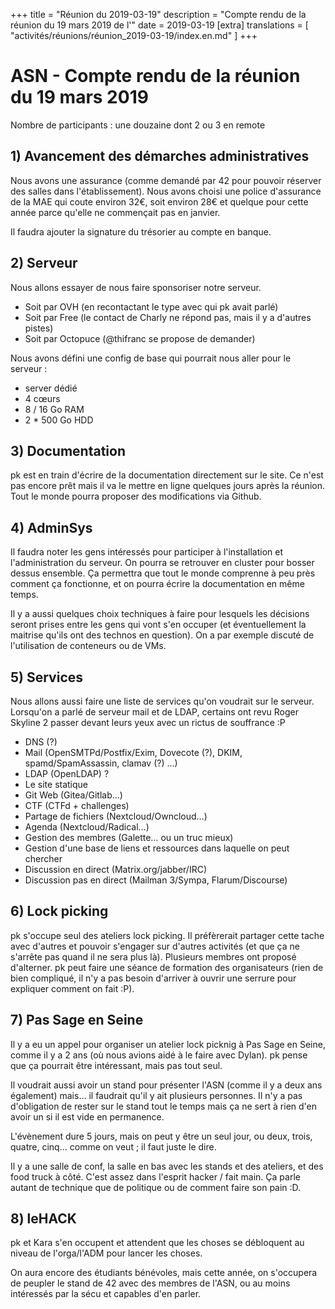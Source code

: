 +++
title = "Réunion du 2019-03-19"
description = "Compte rendu de la réunion du 19 mars 2019 de l'"
date = 2019-03-19
[extra]
translations = [
    "activités/réunions/réunion_2019-03-19/index.en.md"
]
+++

# ASN - Compte rendu de la réunion du 19 mars 2019

Nombre de participants : une douzaine dont 2 ou 3 en remote

## 1) Avancement des démarches administratives

Nous avons une assurance (comme demandé par 42 pour pouvoir réserver des salles
dans l'établissement).
Nous avons choisi une police d'assurance de la MAE qui coute environ 32€, soit
environ 28€ et quelque pour cette année parce qu'elle ne commençait pas en
janvier.

Il faudra ajouter la signature du trésorier au compte en banque.

## 2) Serveur

Nous allons essayer de nous faire sponsoriser notre serveur.

- Soit par OVH (en recontactant le type avec qui pk avait parlé)
- Soit par Free (le contact de Charly ne répond pas, mais il y a d'autres pistes)
- Soit par Octopuce (@thifranc se propose de demander)

Nous avons défini une config de base qui pourrait nous aller pour le serveur :

- server dédié
- 4 cœurs
- 8 / 16 Go RAM
- 2 * 500 Go HDD

## 3) Documentation

pk est en train d'écrire de la documentation directement sur le site. Ce n'est
pas encore prêt mais il va le mettre en ligne quelques jours après la réunion.
Tout le monde pourra proposer des modifications via Github.

## 4) AdminSys

Il faudra noter les gens intéressés pour participer à l'installation et
l'administration du serveur.
On pourra se retrouver en cluster pour bosser dessus ensemble. Ça permettra que
tout le monde comprenne à peu près comment ça fonctionne, et on pourra écrire
la documentation en même temps.

Il y a aussi quelques choix techniques à faire pour lesquels les décisions
seront prises entre les gens qui vont s'en occuper (et éventuellement la
maitrise qu'ils ont des technos en question). On a par exemple discuté de
l'utilisation de conteneurs ou de VMs.

## 5) Services

Nous allons aussi faire une liste de services qu'on voudrait sur le serveur.
Lorsqu'on a parlé de serveur mail et de LDAP, certains ont revu Roger Skyline 2
passer devant leurs yeux avec un rictus de souffrance :P

- DNS (?)
- Mail (OpenSMTPd/Postfix/Exim, Dovecote (?), DKIM, spamd/SpamAssassin, clamav (?) …)
- LDAP (OpenLDAP) ?
- Le site statique
- Git Web (Gitea/Gitlab…)
- CTF (CTFd + challenges)
- Partage de fichiers (Nextcloud/Owncloud…)
- Agenda (Nextcloud/Radical…)
- Gestion des membres (Galette… ou un truc mieux)
- Gestion d'une base de liens et ressources dans laquelle on peut chercher
- Discussion en direct (Matrix.org/jabber/IRC)
- Discussion pas en direct (Mailman 3/Sympa, Flarum/Discourse)

## 6) Lock picking

pk s'occupe seul des ateliers lock picking.
Il préfèrerait partager cette tache avec d'autres et pouvoir s'engager sur
d'autres activités (et que ça ne s'arrête pas quand il ne sera plus là).
Plusieurs membres ont proposé d'alterner. pk peut faire une séance de formation
des organisateurs (rien de bien compliqué, il n'y a pas besoin d'arriver à
ouvrir une serrure pour expliquer comment on fait :P).

## 7) Pas Sage en Seine

Il y a eu un appel pour organiser un atelier lock picknig à Pas Sage en Seine,
comme il y a 2 ans (où nous avions aidé à le faire avec Dylan). pk pense que ça
pourrait être intéressant, mais pas tout seul.

Il voudrait aussi avoir un stand pour présenter l'ASN (comme il y a deux ans
également) mais… il faudrait qu'il y ait plusieurs personnes. Il n'y a pas
d'obligation de rester sur le stand tout le temps mais ça ne sert à rien d'en
avoir un si il est vide en permanence.

L'évènement dure 5 jours, mais on peut y être un seul jour, ou deux, trois,
quatre, cinq… comme on veut ; il faut juste le dire.

Il y a une salle de conf, la salle en bas avec les stands et des ateliers, et
des food truck à côté. C'est assez dans l'esprit hacker / fait main. Ça parle
autant de technique que de politique ou de comment faire son pain :D.

## 8) leHACK

pk et Kara s'en occupent et attendent que les choses se débloquent au niveau de
l'orga/l'ADM pour lancer les choses.

On aura encore des étudiants bénévoles, mais cette année, on s'occupera de
peupler le stand de 42 avec des membres de l'ASN, ou au moins intéressés par la
sécu et capables d'en parler.
